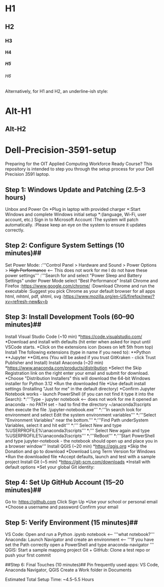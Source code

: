 # H1
## H2
### H3
#### H4
##### H5
###### H6

Alternatively, for H1 and H2, an underline-ish style:

Alt-H1
======

Alt-H2
------

# Dell-Precision-3591-setup
Preparing for the OIT Applied Computing Workforce Ready Course? This repository is intended to step you through the setup process for your Dell Precision 3591 laptop.
## Step 1: Windows Update and Patching (2.5–3 hours)
Unbox and Power On
*Plug in laptop with provided charger 
*:Start Windows and complete Windows initial setup 
*:(language, Wi-Fi, user account, etc.)
Sign in to Microsoft Account
:The system will patch automatically. 
:Please keep an eye on the system to ensure it updates correctly.

## Step 2: Configure System Settings (10 minutes)##
Set Power Mode:
:'''Control Panel > Hardware and Sound > Power Options > <del>High Performance</del> <-- This does not work for me I do not have these power settings'''
:'''Search for and select "Power Sleep and Battery Settings" under Power Mode select "Best Performance"
Install Chrome and Firefox
:https://www.google.com/chrome/
:Download Chrome and run the executable
:Suggest you pick Chrome as your default browser for all apps html, mhtml, pdf, shtml, svg
:https://www.mozilla.org/en-US/firefox/new/?xv=refresh-new&v=b

## Step 3: Install Development Tools (60–90 minutes)##

Install Visual Studio Code (~10 min)
*https://code.visualstudio.com/ 
*Download and install with defaults (hit enter when asked for input until VSCode starts.
*Click on the extensions icon (boxes on left 5th from top) Install The following extensions (type in name if you need to):
**Python
**Jupyter
**GitLens (You will be asked if you trust GitKraken - click Trust Publisher and Install)
Install Anaconda (~20 min)
*https://www.anaconda.com/products/distribution 
*Select the Skip Registration link	on the right enter your email and submit for download.	
*Choose "Distribution Installers" this will download the 64-bit Windows installer for Python 3.12
*Run the downloaded file
*Use default install settings (Installing "Just for me" in the default directory)
*Confirm Jupyter Notebook works - launch PowerShell (if you can not find it type it into the Search):
*:'''Type - jupyter notebook  <-- does not work for me it opened an anaconda - no PATH set - had to find the directory ~/anaconda3\scripts then execute the file .\jupyter-notebook.exe'''
*:'''In search look for environment and select Edit the system environment variables'''
*:'''Select "Environment Variables" near the bottom.'''
*:'''Find Path underSystem Variables, select it and hit edit'''
*:''' Select New and type %USERPROFILE%\anaconda3\scripts'''
*:''' Select New again and type %USERPROFILE%\anaconda3\scripts'''
*:'''ReBoot'''
*:'''Start PowerShell and type jupyter-notebook - the notebook should open up and place you in a browser window'''
Install QGIS (~20 min)
*https://qgis.org
*Skip the Donation and go to download
*Download Long Term Version for Windows
*Run the downloaded file
*Accept defaults, launch and test with a sample project
Install Git (~5 min)
*https://git-scm.com/downloads 
*Install with default options
*Set your global Git identity:

## Step 4: Set Up GitHub Account (15–20 minutes)##
Go to: https://github.com
Click Sign Up
*Use your school or personal email
*Choose a username and password
Confirm your email

## Step 5: Verify Environment (15 minutes)##
VS Code: Open and run a Python .ipynb notebook <-- '''what notebook?'''
Anaconda: Launch Navigator and create an environment <-- '''If you have set the Path correctly open a PowerShell and type anaconda-navigator '''
QGIS: Start a sample mapping project
Git + GitHub: Clone a test repo or push your first commit

##Step 6: Final Touches (10 minutes)##
Pin frequently used apps: VS Code, Anaconda Navigator, QGIS
Create a Work folder in Documents


Estimated Total Setup Time: ~4.5–5.5 Hours
